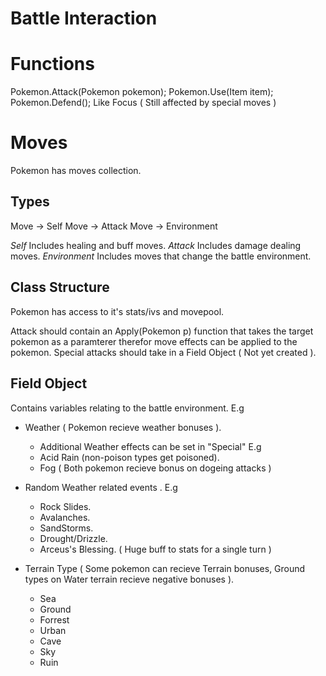 Battle Interaction
==================


Functions
=============
Pokemon.Attack(Pokemon pokemon);
Pokemon.Use(Item item);
Pokemon.Defend(); Like Focus ( Still affected by special moves )

Moves
=====
Pokemon has moves collection.

Types
-----
Move -> Self
Move -> Attack
Move -> Environment

*Self* Includes healing and buff moves.
*Attack* Includes damage dealing moves.
*Environment* Includes moves that change the battle environment.

Class Structure
---------------
Pokemon has access to it's stats/ivs and movepool.

Attack should contain an Apply(Pokemon p) function that takes the target pokemon
as a paramterer therefor move effects can be applied to the pokemon.
Special attacks should take in a Field Object ( Not yet created ).

Field Object
------------
Contains variables relating to the battle environment. E.g
* Weather ( Pokemon recieve weather bonuses ).
	* Additional Weather effects can be set in "Special" E.g
	* Acid Rain (non-poison types get poisoned).
	* Fog ( Both pokemon recieve bonus on dogeing attacks ) 
* Random Weather related events . E.g
	* Rock Slides.
	* Avalanches.
	* SandStorms.
	* Drought/Drizzle.
	* Arceus's Blessing. ( Huge buff to stats for a single turn )
	 
* Terrain Type ( Some pokemon can recieve Terrain bonuses, Ground types on Water terrain recieve negative bonuses ).
	* Sea
	* Ground
	* Forrest
	* Urban
	* Cave
	* Sky
	* Ruin
